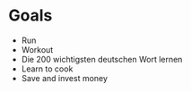# **Goals**

- Run
- Workout
- Die 200 wichtigsten deutschen Wort lernen
- Learn to cook
- Save and invest money
